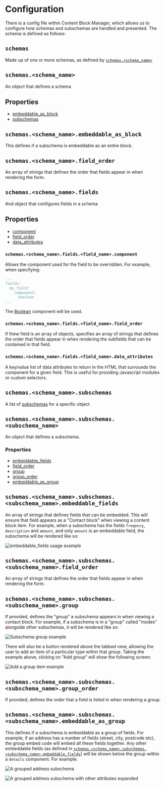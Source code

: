 # Configuration

There is a config file within Content Block Manager, which allows us to configure how schemas and subschemas are
handled and presented. The schema is defined as follows:

## `schemas`

Made up of one or more schemas, as defined by [`schemas.<schema_name>`](#schemasschema_name)

## `schemas.<schema_name>`

An object that defines a schema

## Properties

- [embeddable_as_block](#schemasschema_nameembeddable_as_block)
- [subschemas](#schemasschema_namesubschemas)

## `schemas.<schema_name>.embeddable_as_block`

This defines if a subschema is embeddable as an entire block.

## `schemas.<schema_name>.field_order`

An array of strings that defines the order that fields appear in when rendering the form.

## `schemas.<schema_name>.fields`

And object that configures fields in a schema

## Properties

- [component](#schemasschema_namefieldsfield_namecomponent)
- [field_order](#schemasschema_namefieldsfield_namefield_order)
- [data_attributes](#schemasschema_namefieldsfield_namedata_attributes)

### `schemas.<schema_name>.fields.<field_name>.component`

Allows the component used for the field to be overridden. For example, when specifying:

```yaml
...
fields:
  my_field:
    component:
      boolean
...
```

The [Boolean](https://github.com/alphagov/whitehall/blob/main/lib/engines/content_block_manager/app/components/content_block_manager/content_block_edition/details/fields/boolean_component.rb) component will be used.

### `schemas.<schema_name>.fields.<field_name>.field_order`

If thew field is an array of objects, specifies an array of strings that defines the order that fields appear in when 
rendering the subfields that can be contained in that field.

### `schemas.<schema_name>.fields.<field_name>.data_attributes`

A key/value list of data attributes to return in the HTML that surrounds the component for a given field. This is 
useful for providing Javascript modules or custom selectors.

## `schemas.<schema_name>.subschemas`

A list of [subschemas](#schemasschema_namesubschemassubschema_name) for a specific object

## `schemas.<schema_name>.subschemas.<subschema_name>`

An object that defines a subschema.

### Properties

- [embeddable_fields](#schemasschema_namesubschemassubschema_nameembeddable_fields)
- [field_order](#schemasschema_namesubschemassubschema_namefield_order)
- [group](#schemasschema_namesubschemassubschema_namegroup)
- [group_order](#schemasschema_namesubschemassubschema_namegroup_order)
- [embeddable_as_group](#schemasschema_namesubschemassubschema_nameembeddable_as_group)

## `schemas.<schema_name>.subschemas.<subschema_name>.embeddable_fields`

An array of strings that defines fields that can be embedded. This will ensure that field appears as a "Contact block"
when viewing a content block item. For example, when a subschema has the fields `freqency`, `description` and `amount`,
and only `amount` is an embeddable field, the subschema will be rendered like so:

![embeddable_fields usage example](img/embeddable_fields.png)

## `schemas.<schema_name>.subschemas.<subschema_name>.field_order`

An array of strings that defines the order that fields appear in when rendering the form.

## `schemas.<schema_name>.subschemas.<subschema_name>.group`

If provided, defines the "group" a subschema appears in when viewing a contact block. For example, if a subschema is in 
a "group" called "modes" alongside other subschemas, it will be rendered like so:

![Subschema group example](img/group.png)

There will also be a button rendered above the tabbed view, allowing the user to add an item of a particular type
within that group. Taking the example above, clicking on "Add group" will show the following screen:

![Add a group item example](img/add_group.png)

## `schemas.<schema_name>.subschemas.<subschema_name>.group_order`

If provided, defines the order that a field is listed in when rendering a group.

## `schemas.<schema_name>.subschemas.<subschema_name>.embeddable_as_group`

This defines if a subschema is embeddable as a group of fields. For example, if an address has a number of fields
(street, city, postcode etc), the group embed code will embed all these fields together. Any other embeddable fields
(as defined in [`schemas.<schema_name>.subschemas.<subschema_name>.embeddable_fields`](#schemasschema_namesubschemassubschema_nameembeddable_fields))
will be shown below the group within a `details` component. For example:

![A grouped address subschema](img/group_example_1.png)

![A grouped address subschema with other attributes expanded](img/group_example_2.png)

